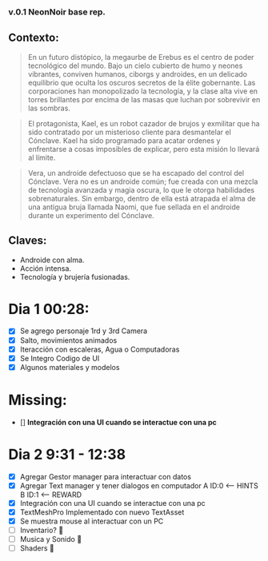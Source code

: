   ### v.0.1 NeonNoir base rep. 
  ## Contexto: 
  > En un futuro distópico, la megaurbe de Erebus es el centro de poder tecnológico del mundo. 
  > Bajo un cielo cubierto de humo y neones vibrantes, conviven humanos, ciborgs y androides, en un delicado equilibrio que oculta los oscuros secretos de la élite gobernante. 
  > Las corporaciones han monopolizado la tecnología, y la clase alta vive en torres brillantes por encima de las masas que luchan por sobrevivir en las sombras.
  
  > El protagonista, Kael, es un robot cazador de brujos y exmilitar que ha sido contratado por un misterioso cliente para desmantelar el Cónclave. 
  > Kael ha sido programado para acatar ordenes y enfrentarse a cosas imposibles de explicar, pero esta misión lo llevará al límite. 
  
  > Vera, un androide defectuoso que se ha escapado del control del Cónclave. 
  > Vera no es un androide común; fue creada con una mezcla de tecnología avanzada y magia oscura, lo que le otorga habilidades sobrenaturales. 
  > Sin embargo, dentro de ella está atrapada el alma de una antigua bruja llamada Naomi, que fue sellada en el androide durante un experimento del Cónclave. 

  ## Claves:
  * Androide con alma.
  * Acción intensa.
  * Tecnología y brujería fusionadas.
  
  # Dia 1 00:28:
  * [x] Se agrego personaje 1rd y 3rd Camera 
  * [x] Salto, movimientos animados
  * [x] Iteracción con escaleras, Agua o Computadoras
  * [x] Se Integro Codigo de UI
  * [x] Algunos materiales y modelos

  # Missing: 
  * [] **Integración con una UI cuando se interactue con una pc**

  # Dia 2 9:31  - 12:38
  * [x] Agregar Gestor manager para interactuar con datos
  * [x] Agregar Text manager y tener dialogos en computador A ID:0 <-- HINTS B ID:1 <-- REWARD 
  * [x] Integración con una UI cuando se interactue con una pc
  * [x] TextMeshPro Implementado con nuevo TextAsset
  * [x] Se muestra mouse al interactuar con un PC
  * [ ] Inventario? 🥉
  * [ ] Musica y Sonido 🥈
  * [ ] Shaders 🥇
